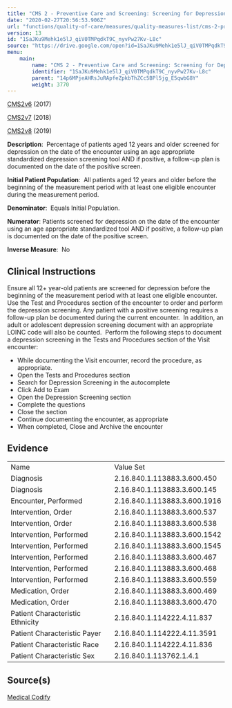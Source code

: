 ```yaml
---
title: "CMS 2 - Preventive Care and Screening: Screening for Depression and Follow-up Plan"
date: "2020-02-27T20:56:53.906Z"
url: "functions/quality-of-care/measures/quality-measures-list/cms-2-preventive-care-and-screening-screening-for-depression-and-follow-up-plan.html"
version: 13
id: "1SaJKu9Mehk1e5lJ_qiV0TMPqdkT9C_nyvPw27Kv-L8c"
source: "https://drive.google.com/open?id=1SaJKu9Mehk1e5lJ_qiV0TMPqdkT9C_nyvPw27Kv-L8c"
menu:
    main:
        name: "CMS 2 - Preventive Care and Screening: Screening for Depression and Follow-up Plan"
        identifier: "1SaJKu9Mehk1e5lJ_qiV0TMPqdkT9C_nyvPw27Kv-L8c"
        parent: "14p6MPjeAHRsJuRApfeZpkbThZCc5BPl5jg_E5qwbG8Y"
        weight: 3770
---
```

[CMS2v6](https://medicalcodify.com/eh/?f=layoutnouser&func&module&tabmodule&name=RXDBmain&searchterm=CMS2&showresult=CMS2v6&showresulttype=Measure) (2017)

[CMS2v7](https://medicalcodify.com/eh/?f=layoutnouser&func&module&tabmodule&name=RXDBmain&searchterm=CMS2&showresult=CMS2v7&showresulttype=Measure) (2018)

[CMS2v8](https://medicalcodify.com/eh/?f=layoutnouser&func&module&tabmodule&name=RXDBmain&searchterm=CMS2&showresult=CMS2v8&showresulttype=Measure) (2019)



**Description**:  Percentage of patients aged 12 years and older screened for depression on the date of the encounter using an age appropriate standardized depression screening tool AND if positive, a follow-up plan is documented on the date of the positive screen.

**Initial Patient Population**:  All patients aged 12 years and older before the beginning of the measurement period with at least one eligible encounter during the measurement period.

**Denominator**:  Equals Initial Population.

**Numerator**: Patients screened for depression on the date of the encounter using an age appropriate standardized tool AND if positive, a follow-up plan is documented on the date of the positive screen.

**Inverse Measure**:  No

## Clinical Instructions

Ensure all 12+ year-old patients are screened for depression before the beginning of the measurement period with at least one eligible encounter. Use the Test and Procedures section of the encounter to order and perform the depression screening. Any patient with a positive screening requires a follow-up plan be documented during the current encounter.  In addition, an adult or adolescent depression screening document with an appropriate LOINC code will also be counted.  Perform the following steps to document a depression screening in the Tests and Procedures section of the Visit encounter:

* While documenting the Visit encounter, record the procedure, as appropriate.
* Open the Tests and Procedures section
* Search for Depression Screening in the autocomplete
* Click Add to Exam
* Open the Depression Screening section
* Complete the questions
* Close the section
* Continue documenting the encounter, as appropriate
* When completed, Close and Archive the encounter

## Evidence

<table>
  <tr>
    <td>Name</td>
    <td>Value Set</td>
  </tr>
  <tr>
    <td>Diagnosis</td>
    <td>2.16.840.1.113883.3.600.450</td>
  </tr>
  <tr>
    <td>Diagnosis</td>
    <td>2.16.840.1.113883.3.600.145</td>
  </tr>
  <tr>
    <td>Encounter, Performed</td>
    <td>2.16.840.1.113883.3.600.1916</td>
  </tr>
  <tr>
    <td>Intervention, Order</td>
    <td>2.16.840.1.113883.3.600.537</td>
  </tr>
  <tr>
    <td>Intervention, Order</td>
    <td>2.16.840.1.113883.3.600.538</td>
  </tr>
  <tr>
    <td>Intervention, Performed</td>
    <td>2.16.840.1.113883.3.600.1542</td>
  </tr>
  <tr>
    <td>Intervention, Performed</td>
    <td>2.16.840.1.113883.3.600.1545</td>
  </tr>
  <tr>
    <td>Intervention, Performed</td>
    <td>2.16.840.1.113883.3.600.467</td>
  </tr>
  <tr>
    <td>Intervention, Performed</td>
    <td>2.16.840.1.113883.3.600.468</td>
  </tr>
  <tr>
    <td>Intervention, Performed</td>
    <td>2.16.840.1.113883.3.600.559</td>
  </tr>
  <tr>
    <td>Medication, Order</td>
    <td>2.16.840.1.113883.3.600.469</td>
  </tr>
  <tr>
    <td>Medication, Order</td>
    <td>2.16.840.1.113883.3.600.470</td>
  </tr>
  <tr>
    <td>Patient Characteristic Ethnicity</td>
    <td>2.16.840.1.114222.4.11.837</td>
  </tr>
  <tr>
    <td>Patient Characteristic Payer</td>
    <td>2.16.840.1.114222.4.11.3591</td>
  </tr>
  <tr>
    <td>Patient Characteristic Race</td>
    <td>2.16.840.1.114222.4.11.836</td>
  </tr>
  <tr>
    <td>Patient Characteristic Sex</td>
    <td>2.16.840.1.113762.1.4.1</td>
  </tr>
</table>

## Source(s)

[Medical Codify](https://medicalcodify.com/eh/?f=layoutnouser&func&name=RXDBmain&module&tabmodule&searchterm=CMS2&Submit=Search&icd9search=0&icd10search=0&icd10pcssearch=0&snomedsearch=0&loincsearch=0&labcorpsearch=0&questsearch=0&rxnormsearch=0&hcpcssearch=0&ndcsearch=0&cvxsearch=0&vissearch=0&vssearch=0&meassearch=1&pcssearch=1&fdbsearch=1&fdbnamesearch=1&fullsearch&flowsheet)

